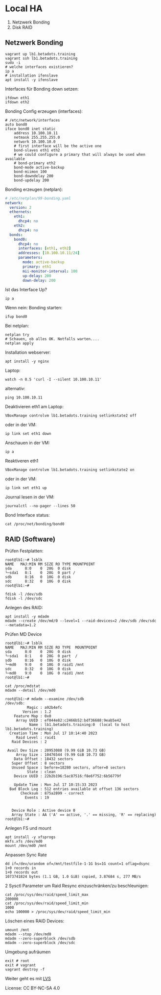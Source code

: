 # Local HA

1. Netzwerk Bonding
1. Disk RAID

## Netzwerk Bonding

```shell
vagrant up lb1.betadots.training
vagrant ssh lb1.betadots.training
sudo -i
# welche interfaces existieren?
ip a
# installation ifenslave
apt install -y ifenslave
```

Interfaces für Bonding down setzen:

```shell
ifdown eth1
ifdown eth2
```

Bonding Config erzeugen (interfaces):

```shell
# /etc/network/interfaces
auto bond0
iface bond0 inet static
    address 10.100.10.11
    netmask 255.255.255.0
    network 10.100.10.0
    # first interface will be the active one
    bond-slaves eth1 eth2
    # we could configure a primary that will always be used when available
    # bond-primary eth2
    bond-mode active-backup
    bond-miimon 100
    bond-downdelay 200
    bond-updelay 200
```

Bonding erzeugen (netplan):

```yaml
# /etc/netplan/99-bonding.yaml
network:
  version: 2
  ethernets:
    eth1:
      dhcp4: no
    eth2:
      dhcp4: no
  bonds:
    bond0:
      dhcp4: no
      interfaces: [eth1, eth2]
      addresses: [10.100.10.11/24]
      parameters:
        mode: active-backup
        primary: eth1
        mii-monitor-interval: 100
        up-delay: 200
        down-delay: 200
```

Ist das Interface Up?

```shell
ip a
```

Wenn nein: Bonding starten:

```shell
ifup bond0
```

Bei netplan:

```shell
netplan try
# Schauen, ob alles OK. Notfalls warten....
netplan apply
```

Installation webserver:

```shell
apt install -y nginx
```

Laptop:

```shell
watch -n 0.5 'curl -I --silent 10.100.10.11'
```

alternativ:

```shell
ping 10.100.10.11
```

Deaktivieren eth1 am Laptop:

```shell
VBoxManage controlvm lb1.betadots.training setlinkstate2 off
```

oder in der VM:

```shell
ip link set eth1 down
```

Anschauen in der VM:

```shell
ip a
```

Reaktiveren eth1

```shell
VBoxManage controlvm lb1.betadots.training setlinkstate2 on
```

oder in der VM:

```shell
ip link set eth1 up
```

Journal lesen in der VM:

```shell
journalctl --no-pager --lines 50
```

Bond Interface status:

```shell
cat /proc/net/bonding/bond0
```

## RAID (Software)

Prüfen Festplatten:

```shell
root@lb1:~# lsblk 
NAME   MAJ:MIN RM SIZE RO TYPE MOUNTPOINT
sda      8:0    0  20G  0 disk 
└─sda1   8:1    0  20G  0 part /
sdb      8:16   0  10G  0 disk 
sdc      8:32   0  10G  0 disk 
root@lb1:~#
```

```shell
fdisk -l /dev/sdb
fdisk -l /dev/sdc
```

Anlegen des RAID:

```shell
apt install -y mdadm
mdadm --create /dev/md/0 --level=1 --raid-devices=2 /dev/sdb /dev/sdc --metadata=1.2
```

Prüfen MD Device

```shell
root@lb1:~# lsblk 
NAME   MAJ:MIN RM SIZE RO TYPE  MOUNTPOINT
sda      8:0    0  20G  0 disk  
└─sda1   8:1    0  20G  0 part  /
sdb      8:16   0  10G  0 disk  
└─md0    9:0    0  10G  0 raid1 /mnt
sdc      8:32   0  10G  0 disk  
└─md0    9:0    0  10G  0 raid1 /mnt
root@lb1:~# 
```

```shell
cat /proc/mdstat
mdadm --detail /dev/md0
```

```shell
root@lb1:~# mdadm --examine /dev/sdb
/dev/sdb:
          Magic : a92b4efc
        Version : 1.2
    Feature Map : 0x0
     Array UUID : ef044e82:c2466b52:bdf36688:9eab5e42
           Name : lb1.betadots.training:0  (local to host lb1.betadots.training)
  Creation Time : Mon Jul 17 10:14:40 2023
     Raid Level : raid1
   Raid Devices : 2

 Avail Dev Size : 20953088 (9.99 GiB 10.73 GB)
     Array Size : 10476544 (9.99 GiB 10.73 GB)
    Data Offset : 18432 sectors
   Super Offset : 8 sectors
   Unused Space : before=18280 sectors, after=0 sectors
          State : clean
    Device UUID : 22b2b196:5ac87516:f8e6f752:6b56779f

    Update Time : Mon Jul 17 10:15:33 2023
  Bad Block Log : 512 entries available at offset 136 sectors
       Checksum : 875a2899 - correct
         Events : 19


   Device Role : Active device 0
   Array State : AA ('A' == active, '.' == missing, 'R' == replacing)
root@lb1:~# 
```

Anlegen FS und mount

```shell
apt install -y xfsprogs
mkfs.xfs /dev/md0
mount /dev/md0 /mnt
```

Anpassen Sync Rate

```shell
dd if=/dev/urandom of=/mnt/testfile-1-1G bs=1G count=1 oflag=dsync
1+0 records in
1+0 records out
1073741824 bytes (1.1 GB, 1.0 GiB) copied, 3.87684 s, 277 MB/s
```

2 Sysctl Parameter um Raid Resync einzuschränken/zu beschleunigen:

```shell
cat /proc/sys/dev/raid/speed_limit_max
200000
cat /proc/sys/dev/raid/speed_limit_min
1000
echo 100000 > /proc/sys/dev/raid/speed_limit_min
```

Löschen eines RAID Devices:

```shell
umount /mnt
mdadm --stop /dev/md0
mdadm --zero-superblock /dev/sdb
mdadm --zero-superblock /dev/sdc
```

Umgebung aufräumen

```shell
exit # root
exit # vagrant
vagrant destroy -f
```

Weiter geht es mit [LVS](../03_LVS)

License: CC BY-NC-SA 4.0
